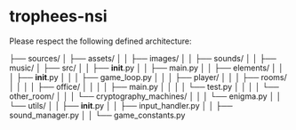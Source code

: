 # trophees-nsi

Please respect the following defined architecture:

├── sources/
│   ├── assets/
│   │   ├── images/
│   │   ├── sounds/
│   │   ├── music/
│   ├── src/
│   │   ├── __init__.py
│   │   ├── main.py
│   │   ├── elements/
│   │   │   ├── __init__.py
│   │   │   ├── game_loop.py
│   │   │   ├── player/
│   │   │   ├── rooms/
│   │   │   │   ├── office/
│   │   │   │       ├── main.py
│   │   │   │       └── test.py
│   │   │   │   └── other_room/
│   │   │   └── cryptography_machines/
│   │   │       └── enigma.py
│   │   └── utils/
│   │       ├── __init__.py
│   │       ├── input_handler.py
│   │       ├── sound_manager.py
│   │       └── game_constants.py